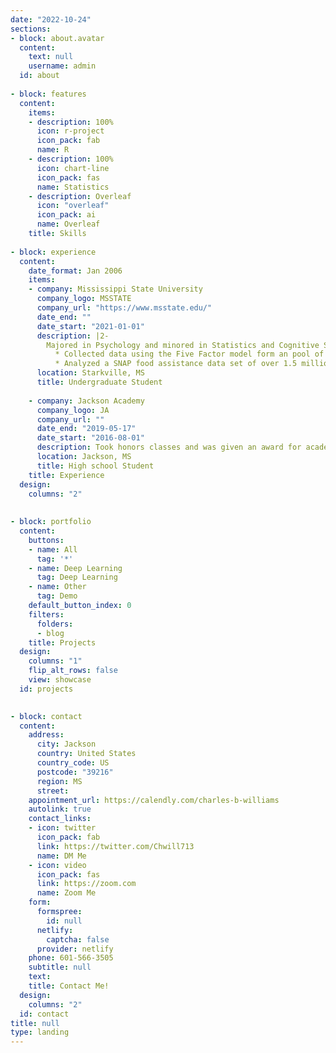```yaml
---
date: "2022-10-24"
sections:
- block: about.avatar
  content:
    text: null
    username: admin
  id: about
  
- block: features
  content:
    items:
    - description: 100%
      icon: r-project
      icon_pack: fab
      name: R
    - description: 100%
      icon: chart-line
      icon_pack: fas
      name: Statistics
    - description: Overleaf
      icon: "overleaf"
      icon_pack: ai
      name: Overleaf      
    title: Skills
   
- block: experience
  content:
    date_format: Jan 2006
    items:
    - company: Mississippi State University
      company_logo: MSSTATE
      company_url: "https://www.msstate.edu/"
      date_end: ""
      date_start: "2021-01-01"
      description: |2-
        Majored in Psychology and minored in Statistics and Cognitive Science.
          * Collected data using the Five Factor model form an pool of 43 undergraduates.
          * Analyzed a SNAP food assistance data set of over 1.5 million observations for anomalies
      location: Starkville, MS
      title: Undergraduate Student
      
    - company: Jackson Academy
      company_logo: JA
      company_url: ""
      date_end: "2019-05-17"
      date_start: "2016-08-01"
      description: Took honors classes and was given an award for academic excelence in the fields of Psychology
      location: Jackson, MS
      title: High school Student
    title: Experience
  design:
    columns: "2"
    
  
- block: portfolio
  content:
    buttons:
    - name: All
      tag: '*'
    - name: Deep Learning
      tag: Deep Learning
    - name: Other
      tag: Demo
    default_button_index: 0
    filters:
      folders:
      - blog
    title: Projects
  design:
    columns: "1"
    flip_alt_rows: false
    view: showcase
  id: projects
  

- block: contact
  content:
    address:
      city: Jackson
      country: United States
      country_code: US
      postcode: "39216"
      region: MS
      street: 
    appointment_url: https://calendly.com/charles-b-williams
    autolink: true
    contact_links:
    - icon: twitter
      icon_pack: fab
      link: https://twitter.com/Chwill713
      name: DM Me
    - icon: video
      icon_pack: fas
      link: https://zoom.com
      name: Zoom Me
    form:
      formspree:
        id: null
      netlify:
        captcha: false
      provider: netlify
    phone: 601-566-3505
    subtitle: null
    text: 
    title: Contact Me!
  design:
    columns: "2"
  id: contact
title: null
type: landing
---
```

